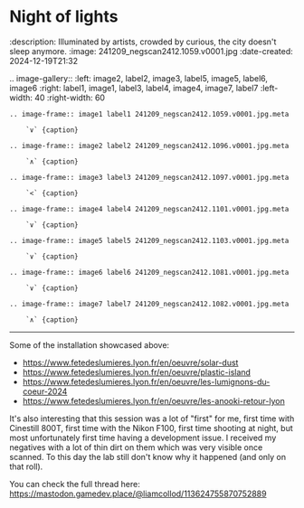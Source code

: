 # Night of lights

:description: Illuminated by artists, crowded by curious, the city doesn't sleep anymore.
:image: 241209_negscan2412.1059.v0001.jpg
:date-created: 2024-12-19T21:32


.. image-gallery::
    :left: image2, label2, image3, label5, image5, label6, image6
    :right: label1, image1, label3, label4, image4, image7, label7
    :left-width: 40
    :right-width: 60

    .. image-frame:: image1 label1 241209_negscan2412.1059.v0001.jpg.meta

        `∨` {caption}

    .. image-frame:: image2 label2 241209_negscan2412.1096.v0001.jpg.meta

        `∧` {caption}

    .. image-frame:: image3 label3 241209_negscan2412.1097.v0001.jpg.meta

        `<` {caption}

    .. image-frame:: image4 label4 241209_negscan2412.1101.v0001.jpg.meta

        `∨` {caption}

    .. image-frame:: image5 label5 241209_negscan2412.1103.v0001.jpg.meta

        `∨` {caption}

    .. image-frame:: image6 label6 241209_negscan2412.1081.v0001.jpg.meta

        `∨` {caption}

    .. image-frame:: image7 label7 241209_negscan2412.1082.v0001.jpg.meta

        `∧` {caption}

----

Some of the installation showcased above:

- <https://www.fetedeslumieres.lyon.fr/en/oeuvre/solar-dust>
- <https://www.fetedeslumieres.lyon.fr/en/oeuvre/plastic-island>
- <https://www.fetedeslumieres.lyon.fr/en/oeuvre/les-lumignons-du-coeur-2024>
- <https://www.fetedeslumieres.lyon.fr/en/oeuvre/les-anooki-retour-lyon>

It's also interesting that this session was a lot of "first" for me, first time
with Cinestill 800T, first time with the Nikon F100, first time shooting at night, but
most unfortunately first time having a development issue. I received my
negatives with a lot of thin dirt on them which was very visible once scanned. To this day
the lab still don't know why it happened (and only on that roll).

You can check the full thread here: <https://mastodon.gamedev.place/@liamcollod/113624755870752889>

